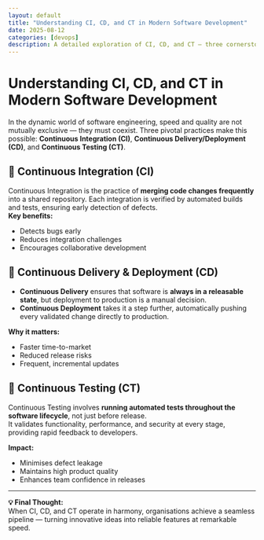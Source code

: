 ```yaml
---
layout: default
title: "Understanding CI, CD, and CT in Modern Software Development"
date: 2025-08-12
categories: [devops]
description: A detailed exploration of CI, CD, and CT — three cornerstones of efficient software delivery.
---
```


# Understanding CI, CD, and CT in Modern Software Development

In the dynamic world of software engineering, speed and quality are not mutually exclusive — they must coexist. Three pivotal practices make this possible: **Continuous Integration (CI)**, **Continuous Delivery/Deployment (CD)**, and **Continuous Testing (CT)**.

## 🔹 Continuous Integration (CI)
Continuous Integration is the practice of **merging code changes frequently** into a shared repository. Each integration is verified by automated builds and tests, ensuring early detection of defects.  
**Key benefits:**
- Detects bugs early
- Reduces integration challenges
- Encourages collaborative development

## 🔹 Continuous Delivery & Deployment (CD)
- **Continuous Delivery** ensures that software is **always in a releasable state**, but deployment to production is a manual decision.
- **Continuous Deployment** takes it a step further, automatically pushing every validated change directly to production.

**Why it matters:**
- Faster time-to-market
- Reduced release risks
- Frequent, incremental updates

## 🔹 Continuous Testing (CT)
Continuous Testing involves **running automated tests throughout the software lifecycle**, not just before release.  
It validates functionality, performance, and security at every stage, providing rapid feedback to developers.

**Impact:**
- Minimises defect leakage
- Maintains high product quality
- Enhances team confidence in releases

---

**💡 Final Thought:**  
When CI, CD, and CT operate in harmony, organisations achieve a seamless pipeline — turning innovative ideas into reliable features at remarkable speed.
